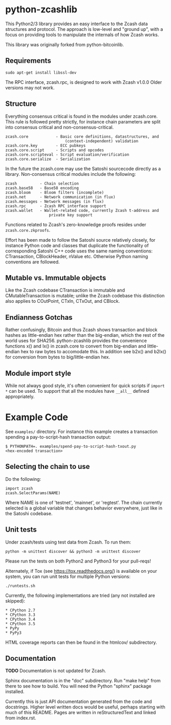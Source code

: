 # python-zcashlib

This Python2/3 library provides an easy interface to the Zcash data
structures and protocol. The approach is low-level and "ground up", with a
focus on providing tools to manipulate the internals of how Zcash works.

This library was originally forked from python-bitcoinlib.

## Requirements

    sudo apt-get install libssl-dev

The RPC interface, zcash.rpc, is designed to work with Zcash v1.0.0
Older versions may not work.

## Structure

Everything consensus critical is found in the modules under zcash.core. This
rule is followed pretty strictly, for instance chain parameters are split into
consensus critical and non-consensus-critical.

    zcash.core            - Basic core definitions, datastructures, and
                              (context-independent) validation
    zcash.core.key        - ECC pubkeys
    zcash.core.script     - Scripts and opcodes
    zcash.core.scripteval - Script evaluation/verification
    zcash.core.serialize  - Serialization

In the future the zcash.core may use the Satoshi sourcecode directly as a
library. Non-consensus critical modules include the following:

    zcash          - Chain selection
    zcash.base58   - Base58 encoding
    zcash.bloom    - Bloom filters (incomplete)
    zcash.net      - Network communication (in flux)
    zcash.messages - Network messages (in flux)
    zcash.rpc      - Zcash RPC interface support
    zcash.wallet   - Wallet-related code, currently Zcash t-address and
                       private key support

Functions related to Zcash's zero-knowledge proofs resides under `zcash.core.zkproofs`.

Effort has been made to follow the Satoshi source relatively closely, for
instance Python code and classes that duplicate the functionality of
corresponding Satoshi C++ code uses the same naming conventions: CTransaction,
CBlockHeader, nValue etc. Otherwise Python naming conventions are followed.


## Mutable vs. Immutable objects

Like the Zcash codebase CTransaction is immutable and
CMutableTransaction is mutable; unlike the Zcash codebase this
distinction also applies to COutPoint, CTxIn, CTxOut, and CBlock.


## Endianness Gotchas

Rather confusingly, Bitcoin and thus Zcash shows transaction and block hashes as
little-endian hex rather than the big-endian, which the rest of the world uses for
SHA256. python-zcashlib provides the convenience functions x() and lx() in
zcash.core to convert from big-endian and little-endian hex to raw bytes to
accomodate this. In addition see b2x() and b2lx() for conversion from bytes to
big/little-endian hex.


## Module import style

While not always good style, it's often convenient for quick scripts if
`import *` can be used. To support that all the modules have `__all__` defined
appropriately.


# Example Code

See `examples/` directory. For instance this example creates a transaction
spending a pay-to-script-hash transaction output:

    $ PYTHONPATH=. examples/spend-pay-to-script-hash-txout.py
    <hex-encoded transaction>


## Selecting the chain to use

Do the following:

    import zcash
    zcash.SelectParams(NAME)

Where NAME is one of 'testnet', 'mainnet', or 'regtest'. The chain currently
selected is a global variable that changes behavior everywhere, just like in
the Satoshi codebase.


## Unit tests

Under zcash/tests using test data from Zcash. To run them:

    python -m unittest discover && python3 -m unittest discover

Please run the tests on both Python2 and Python3 for your pull-reqs!

Alternately, if Tox (see https://tox.readthedocs.org/) is available on your
system, you can run unit tests for multiple Python versions:

    ./runtests.sh

Currently, the following implementations are tried (any not installed are
skipped):

    * CPython 2.7
    * CPython 3.3
    * CPython 3.4
    * CPython 3.5
    * PyPy
    * PyPy3

HTML coverage reports can then be found in the htmlcov/ subdirectory.

## Documentation

**TODO** Documentation is not updated for Zcash.

Sphinx documentation is in the "doc" subdirectory. Run "make help" from there
to see how to build. You will need the Python "sphinx" package installed.

Currently this is just API documentation generated from the code and
docstrings. Higher level written docs would be useful, perhaps starting with
much of this README. Pages are written in reStructuredText and linked from
index.rst.
